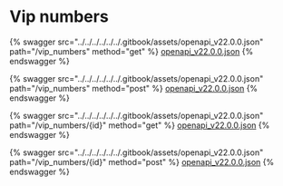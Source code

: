 # Vip numbers

{% swagger src="../../../../../../.gitbook/assets/openapi_v22.0.0.json" path="/vip_numbers" method="get" %}
[openapi_v22.0.0.json](../../../../../../.gitbook/assets/openapi_v22.0.0.json)
{% endswagger %}

{% swagger src="../../../../../../.gitbook/assets/openapi_v22.0.0.json" path="/vip_numbers" method="post" %}
[openapi_v22.0.0.json](../../../../../../.gitbook/assets/openapi_v22.0.0.json)
{% endswagger %}

{% swagger src="../../../../../../.gitbook/assets/openapi_v22.0.0.json" path="/vip_numbers/{id}" method="get" %}
[openapi_v22.0.0.json](../../../../../../.gitbook/assets/openapi_v22.0.0.json)
{% endswagger %}

{% swagger src="../../../../../../.gitbook/assets/openapi_v22.0.0.json" path="/vip_numbers/{id}" method="post" %}
[openapi_v22.0.0.json](../../../../../../.gitbook/assets/openapi_v22.0.0.json)
{% endswagger %}
